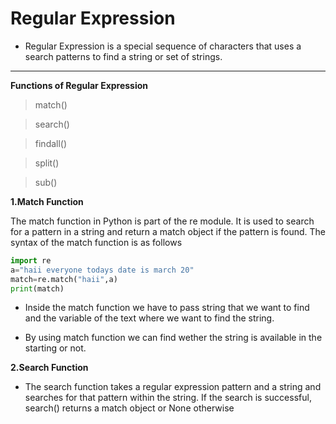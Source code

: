 # Regular Expression

   - Regular Expression is a special sequence of characters that uses a search patterns to find a string or set of strings.
   ---
   **Functions of Regular Expression**
   >match()

   >search()

   >findall()

   >split()

   >sub()

   **1.Match Function**

   The match function in Python is part of the re module. It is used to search for a pattern in a string and return a match object if the pattern is found. The syntax of the match function is as follows

```python
import re
a="haii everyone todays date is march 20"
match=re.match("haii",a)
print(match)
```
- Inside the match function we have to pass string that we want to find and the variable of the text where we want to find the string.

- By using match function we can find wether the string is available in the starting or not.


**2.Search Function**

- The search function takes a regular expression pattern and a string and searches for that pattern within the string. If the search is successful, search() returns a match object or None otherwise